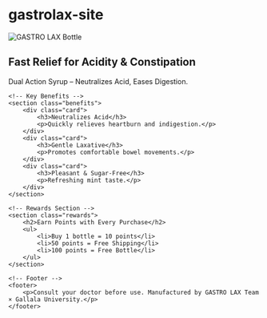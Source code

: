 # gastrolax-site
<!DOCTYPE html>
<html lang="en">
<head>
    <meta charset="UTF-8">
    <meta name="viewport" content="width=device-width, initial-scale=1.0">
    <title>GASTRO LAX | Dual Action Syrup</title>
    <link rel="stylesheet" href="style.css">
</head>
<body>
    <!-- Hero Section -->
    <section class="hero">
        <img src="images/bottle.jpg" alt="GASTRO LAX Bottle">
        <h1>Fast Relief for Acidity & Constipation</h1>
        <p>Dual Action Syrup – Neutralizes Acid, Eases Digestion.</p>
    </section>

    <!-- Key Benefits -->
    <section class="benefits">
        <div class="card">
            <h3>Neutralizes Acid</h3>
            <p>Quickly relieves heartburn and indigestion.</p>
        </div>
        <div class="card">
            <h3>Gentle Laxative</h3>
            <p>Promotes comfortable bowel movements.</p>
        </div>
        <div class="card">
            <h3>Pleasant & Sugar-Free</h3>
            <p>Refreshing mint taste.</p>
        </div>
    </section>

    <!-- Rewards Section -->
    <section class="rewards">
        <h2>Earn Points with Every Purchase</h2>
        <ul>
            <li>Buy 1 bottle = 10 points</li>
            <li>50 points = Free Shipping</li>
            <li>100 points = Free Bottle</li>
        </ul>
    </section>

    <!-- Footer -->
    <footer>
        <p>Consult your doctor before use. Manufactured by GASTRO LAX Team × Gallala University.</p>
    </footer>
</body>
</html>
